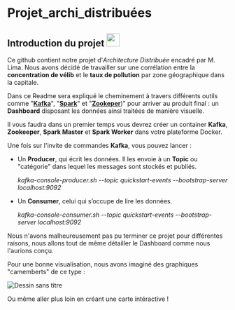 # Projet_archi_distribuées

## Introduction du projet <img src="https://icones8.fr/icon/Qejoymx0g1R4/architecture" width="30" height="30">

Ce github contient notre projet d'*Architecture Distribuée* encadré par M. Lima. Nous avons décidé de travailler sur une corrélation entre la **concentration de vélib** et le **taux de pollution** par zone géographique dans la capitale.

Dans ce Readme sera expliqué le cheminement à travers différents outils comme "[**Kafka**](https://kafka.apache.org/)", "[**Spark**](https://spark.apache.org/)" et "[**Zookeper**](https://zookeeper.apache.org/))" pour arriver au produit final : un **Dashboard** disposant les données ainsi traitées de manière visuelle.


Il vous faudra dans un premier temps vous devrez créer un container **Kafka**, **Zookeeper**, **Spark Master** et **Spark Worker** dans votre plateforme Docker.



Une fois sur l'invite de commandes **Kafka**, vous pouvez lancer :

  - Un **Producer**, qui écrit les données. Il les envoie à un **Topic** ou "catégorie" dans lequel les messages sont stockés et publiés.

      *kafka-console-producer.sh --topic quickstart-events --bootstrap-server localhost:9092*
  
  - Un **Consumer**, celui qui s’occupe de lire les données.

      *kafka-console-consumer.sh --topic quickstart-events --bootstrap-server localhost:9092*


Nous n'avons malheureusement pas pu terminer ce projet pour différentes raisons, nous allons tout de même détailler le Dashboard comme nous l'aurions conçu.

Pour une bonne visualisation, nous avons imaginé des graphiques "camemberts" de ce type :

![Dessin sans titre](https://user-images.githubusercontent.com/91553182/230186369-bc1eb2ac-fa3c-4f74-b53c-95c59cc7c93a.png)

Ou même aller plus loin en créant une carte intéractive !

